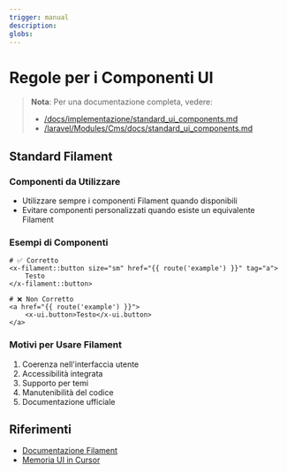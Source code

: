 ```yaml
---
trigger: manual
description:
globs:
---
```

# Regole per i Componenti UI

> **Nota**: Per una documentazione completa, vedere:
> - [/docs/implementazione/standard_ui_components.md](../../docs/implementazione/standard_ui_components.md)
> - [/laravel/Modules/Cms/docs/standard_ui_components.md](../../laravel/Modules/Cms/docs/standard_ui_components.md)

## Standard Filament

### Componenti da Utilizzare
- Utilizzare sempre i componenti Filament quando disponibili
- Evitare componenti personalizzati quando esiste un equivalente Filament

### Esempi di Componenti
```blade
# ✅ Corretto
<x-filament::button size="sm" href="{{ route('example') }}" tag="a">
    Testo
</x-filament::button>

# ❌ Non Corretto
<a href="{{ route('example') }}">
    <x-ui.button>Testo</x-ui.button>
</a>
```

### Motivi per Usare Filament
1. Coerenza nell'interfaccia utente
2. Accessibilità integrata
3. Supporto per temi
4. Manutenibilità del codice
5. Documentazione ufficiale

## Riferimenti
- [Documentazione Filament](https://filamentphp.com/docs/3.x/support/blade-components/overview)
- [Memoria UI in Cursor](../memories/ui-components.mdc)
